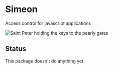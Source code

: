 Simeon
======

Access control for javascript applications

![Saint Peter holding the keys to the pearly gates](http://parish.rcdow.org.uk/hatfieldsouth/wp-content/uploads/sites/209/2013/10/hatfield-south-st-peter.jpg)

Status
------

This package doesn't do anything yet
